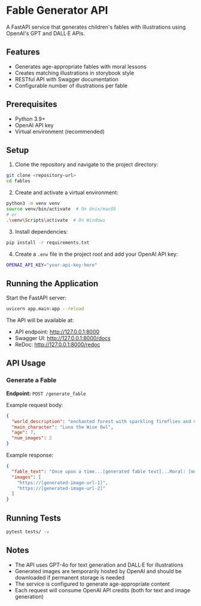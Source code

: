 # Fable Generator API

A FastAPI service that generates children's fables with illustrations using OpenAI's GPT and DALL·E APIs.

## Features

- Generates age-appropriate fables with moral lessons
- Creates matching illustrations in storybook style
- RESTful API with Swagger documentation
- Configurable number of illustrations per fable

## Prerequisites

- Python 3.9+
- OpenAI API key
- Virtual environment (recommended)

## Setup

1. Clone the repository and navigate to the project directory:
```bash
git clone <repository-url>
cd fables
```

2. Create and activate a virtual environment:
```bash
python3 -m venv venv
source venv/bin/activate  # On Unix/macOS
# or
.\venv\Scripts\activate  # On Windows
```

3. Install dependencies:
```bash
pip install -r requirements.txt
```

4. Create a `.env` file in the project root and add your OpenAI API key:
```bash
OPENAI_API_KEY="your-api-key-here"
```

## Running the Application

Start the FastAPI server:
```bash
uvicorn app.main:app --reload
```

The API will be available at:
- API endpoint: http://127.0.0.1:8000
- Swagger UI: http://127.0.0.1:8000/docs
- ReDoc: http://127.0.0.1:8000/redoc

## API Usage

### Generate a Fable

**Endpoint:** `POST /generate_fable`

Example request body:
```json
{
  "world_description": "enchanted forest with sparkling fireflies and magical mushrooms",
  "main_character": "Luna the Wise Owl",
  "age": 7,
  "num_images": 2
}
```

Example response:
```json
{
  "fable_text": "Once upon a time...[generated fable text]...Moral: [moral lesson]",
  "images": [
    "https://[generated-image-url-1]",
    "https://[generated-image-url-2]"
  ]
}
```

## Running Tests

```bash
pytest tests/ -v
```

## Notes

- The API uses GPT-4o for text generation and DALL·E for illustrations
- Generated images are temporarily hosted by OpenAI and should be downloaded if permanent storage is needed
- The service is configured to generate age-appropriate content
- Each request will consume OpenAI API credits (both for text and image generation) 